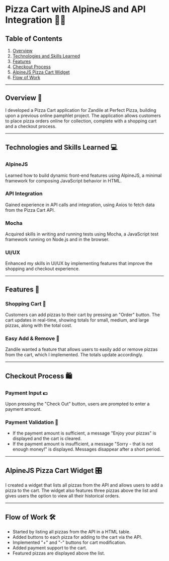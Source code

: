 # Pizza Cart with AlpineJS and API Integration 🍕🛒

## Table of Contents

1. [Overview](#overview)
2. [Technologies and Skills Learned](#technologies-and-skills-learned)
3. [Features](#features)
4. [Checkout Process](#checkout-process)
5. [AlpineJS Pizza Cart Widget](#alpinejs-pizza-cart-widget)
6. [Flow of Work](#flow-of-work)

---

## Overview 📝

I developed a Pizza Cart application for Zandile at Perfect Pizza, building upon a previous online pamphlet project. The application allows customers to place pizza orders online for collection, complete with a shopping cart and a checkout process.

---

## Technologies and Skills Learned 💻

### AlpineJS
Learned how to build dynamic front-end features using AlpineJS, a minimal framework for composing JavaScript behavior in HTML.

### API Integration
Gained experience in API calls and integration, using Axios to fetch data from the Pizza Cart API.

### Mocha
Acquired skills in writing and running tests using Mocha, a JavaScript test framework running on Node.js and in the browser.

### UI/UX
Enhanced my skills in UI/UX by implementing features that improve the shopping and checkout experience.

---

## Features 🌟

### Shopping Cart 🛒
Customers can add pizzas to their cart by pressing an "Order" button. The cart updates in real-time, showing totals for small, medium, and large pizzas, along with the total cost.

### Easy Add & Remove 🔄
Zandile wanted a feature that allows users to easily add or remove pizzas from the cart, which I implemented. The totals update accordingly.

---

## Checkout Process 🛍️

### Payment Input 💵
Upon pressing the "Check Out" button, users are prompted to enter a payment amount.

### Payment Validation 🤑
- If the payment amount is sufficient, a message "Enjoy your pizzas" is displayed and the cart is cleared.
- If the payment amount is insufficient, a message "Sorry - that is not enough money!" is displayed. Messages disappear after a short period.

---

## AlpineJS Pizza Cart Widget 🎛️

I created a widget that lists all pizzas from the API and allows users to add a pizza to the cart. The widget also features three pizzas above the list and gives users the option to view all their historical orders.

---

## Flow of Work 🛠️

- Started by listing all pizzas from the API in a HTML table.
- Added buttons to each pizza for adding to the cart via the API.
- Implemented "+" and "-" buttons for cart modification.
- Added payment support to the cart.
- Featured pizzas are displayed above the list.

